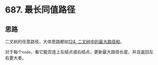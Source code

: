 # 687. 最长同值路径

## 思路

二叉树的任意路径，大体思路都如[124. 二叉树中的最大路径和](https://leetcode-cn.com/problems/binary-tree-maximum-path-sum/)。

对于每个`node`，看它能否连上左结点或右结点，更新最大路径长度，并且返回左右更大者。
